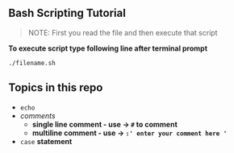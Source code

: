 ## Bash Scripting Tutorial

> NOTE: First you read the file and then execute that script

**To execute script type following line after terminal prompt** 

`./filename.sh`



## Topics in this repo

- `echo`  
- *comments*
	- **single line comment - use ->  `#` to comment**
	- **multiline comment - use ->   `:' enter your comment here '`**
- `case` **statement**
